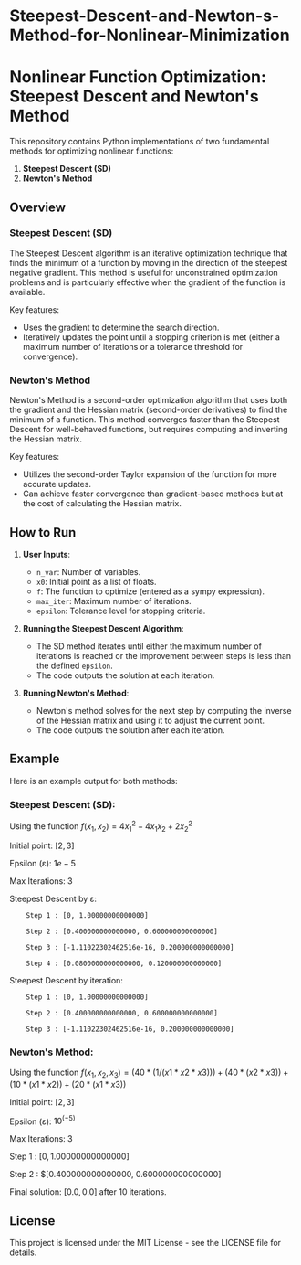 # Steepest-Descent-and-Newton-s-Method-for-Nonlinear-Minimization

# Nonlinear Function Optimization: Steepest Descent and Newton's Method

This repository contains Python implementations of two fundamental methods for optimizing nonlinear functions:
1. **Steepest Descent (SD)**
2. **Newton's Method**

## Overview

### Steepest Descent (SD)
The Steepest Descent algorithm is an iterative optimization technique that finds the minimum of a function by moving in the direction of the steepest negative gradient. This method is useful for unconstrained optimization problems and is particularly effective when the gradient of the function is available.

Key features:
- Uses the gradient to determine the search direction.
- Iteratively updates the point until a stopping criterion is met (either a maximum number of iterations or a tolerance threshold for convergence).

### Newton's Method
Newton's Method is a second-order optimization algorithm that uses both the gradient and the Hessian matrix (second-order derivatives) to find the minimum of a function. This method converges faster than the Steepest Descent for well-behaved functions, but requires computing and inverting the Hessian matrix.

Key features:
- Utilizes the second-order Taylor expansion of the function for more accurate updates.
- Can achieve faster convergence than gradient-based methods but at the cost of calculating the Hessian matrix.

## How to Run

1. **User Inputs**:
   - `n_var`: Number of variables.
   - `x0`: Initial point as a list of floats.
   - `f`: The function to optimize (entered as a sympy expression).
   - `max_iter`: Maximum number of iterations.
   - `epsilon`: Tolerance level for stopping criteria.

2. **Running the Steepest Descent Algorithm**:
   - The SD method iterates until either the maximum number of iterations is reached or the improvement between steps is less than the defined `epsilon`.
   - The code outputs the solution at each iteration.

3. **Running Newton's Method**:
   - Newton's method solves for the next step by computing the inverse of the Hessian matrix and using it to adjust the current point.
   - The code outputs the solution after each iteration.

## Example

Here is an example output for both methods:

### Steepest Descent (SD):

Using the function $f(x_1, x_2) = 4x_1^2 - 4x_1x_2 + 2x_2^2$

Initial point: $[2, 3]$

Epsilon (ε): $1e-5$

Max Iterations: $3$

Steepest Descent by ε:

        Step 1 : [0, 1.00000000000000]
        
        Step 2 : [0.400000000000000, 0.600000000000000]
        
        Step 3 : [-1.11022302462516e-16, 0.200000000000000]
        
        Step 4 : [0.0800000000000000, 0.120000000000000]
        
Steepest Descent by iteration:

        Step 1 : [0, 1.00000000000000]
        
        Step 2 : [0.400000000000000, 0.600000000000000]
        
        Step 3 : [-1.11022302462516e-16, 0.200000000000000]

### Newton's Method:

Using the function $f(x_1, x_2, x_3) = (40*(1/(x1*x2*x3)))+(40*(x2*x3))+(10*(x1*x2))+(20*(x1*x3))$

Initial point: $[2, 3]$

Epsilon (ε): $10^(-5)$

Max Iterations: $3$

 Step 1 : $[0, 1.00000000000000]$
 
 Step 2 : $[0.400000000000000, 0.600000000000000] 

Final solution: $[0.0, 0.0]$ after 10 iterations.

## License
This project is licensed under the MIT License - see the LICENSE file for details.
